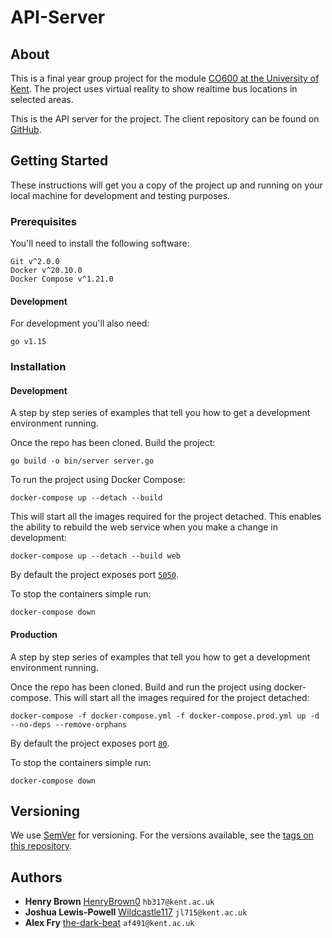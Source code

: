 # API-Server

## About

This is a final year group project for the module
[CO600 at the University of Kent](https://www.kent.ac.uk/courses/modules/module/CO600).
The project uses virtual reality to show realtime bus locations in selected
areas.

This is the API server for the project. The client repository can be found on
[GitHub](https://github.com/University-of-Kent-VR-Transport/vr-client).

## Getting Started

These instructions will get you a copy of the project up and running on your
local machine for development and testing purposes.

### Prerequisites

You'll need to install the following software:

```
Git v^2.0.0
Docker v^20.10.0
Docker Compose v^1.21.0
```

#### Development

For development you'll also need:
```
go v1.15
```

### Installation

#### Development
A step by step series of examples that tell you how to get a development
environment running.

Once the repo has been cloned. Build the project:
```
go build -o bin/server server.go
```

To run the project using Docker Compose:

```
docker-compose up --detach --build
```

This will start all the images required for the project detached. This enables
the ability to rebuild the web service when you make a change in development:

```
docker-compose up --detach --build web
```

By default the project exposes port [`5050`](http://localhost:5050/).

To stop the containers simple run:

```
docker-compose down
```

#### Production
A step by step series of examples that tell you how to get a development
environment running.

Once the repo has been cloned. Build and run the project using docker-compose.
This will start all the images required for the project detached:

```
docker-compose -f docker-compose.yml -f docker-compose.prod.yml up -d --no-deps --remove-orphans
```

By default the project exposes port [`80`](http://localhost:80/).

To stop the containers simple run:

```
docker-compose down
```

## Versioning

We use [SemVer](https://semver.org/) for versioning. For the versions available,
see the
[tags on this repository](https://github.com/University-of-Kent-VR-Transport/vr-client/tags).

## Authors

* **Henry Brown** [HenryBrown0](https://github.com/HenryBrown0) `hb317@kent.ac.uk`
* **Joshua Lewis-Powell** [Wildcastle117](https://github.com/Wildcastle117) `jl715@kent.ac.uk`
* **Alex Fry** [the-dark-beat](https://github.com/the-dark-beat) `af491@kent.ac.uk`
